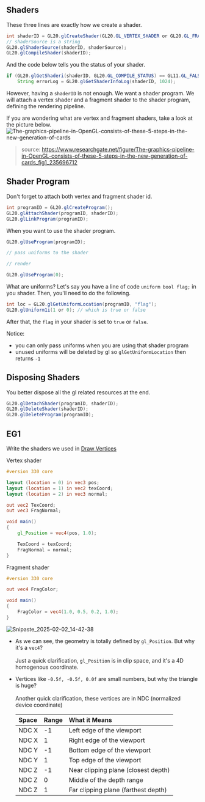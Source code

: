 ## Shaders
These three lines are exactly how we create a shader.
```java
int shaderID = GL20.glCreateShader(GL20.GL_VERTEX_SHADER or GL20.GL_FRAGMENT_SHADER);
// shaderSource is a string
GL20.glShaderSource(shaderID, shaderSource);
GL20.glCompileShader(shaderID);
```

And the code below tells you the status of your shader.
```java
if (GL20.glGetShaderi(shaderID, GL20.GL_COMPILE_STATUS) == GL11.GL_FALSE)
    String errorLog = GL20.glGetShaderInfoLog(shaderID, 1024);
```

However, having a `shaderID` is not enough. We want a shader program.
We will attach a vertex shader and a fragment shader to the shader program, defining the rendering pipeline.

If you are wondering what are vertex and fragment shaders, take a look at the picture below.
![The-graphics-pipeline-in-OpenGL-consists-of-these-5-steps-in-the-new-generation-of-cards](https://github.com/user-attachments/assets/77d23449-40ff-4e68-a186-23f8b70a67a1)
> source: https://www.researchgate.net/figure/The-graphics-pipeline-in-OpenGL-consists-of-these-5-steps-in-the-new-generation-of-cards_fig1_235696712

## Shader Program
Don't forget to attach both vertex and fragment shader id.
```java
int programID = GL20.glCreateProgram();
GL20.glAttachShader(programID, shaderID);
GL20.glLinkProgram(programID);
```
When you want to use the shader program.
```java
GL20.glUseProgram(programID);

// pass uniforms to the shader

// render

GL20.glUseProgram(0);
```
What are uniforms?
Let's say you have a line of code `uniform bool flag;` in you shader.
Then, you'll need to do the following.
```java
int loc = GL20.glGetUniformLocation(programID, "flag");
GL20.glUniform1i(1 or 0); // which is true or false
```
After that, the `flag` in your shader is set to `true` or `false`.

Notice: 
- you can only pass uniforms when you are using that shader program
- unused uniforms will be deleted by gl so `glGetUniformLocation` then returns `-1`

## Disposing Shaders
You better dispose all the gl related resources at the end.
```java
GL20.glDetachShader(programID, shaderID);
GL20.glDeleteShader(shaderID);
GL20.glDeleteProgram(programID);
```

## EG1
Write the shaders we used in [Draw Vertices](https://github.com/tttsaurus/Mc122RenderBook/blob/main/articles/DrawVertices.md)

Vertex shader
```glsl
#version 330 core

layout (location = 0) in vec3 pos;
layout (location = 1) in vec2 texCoord;
layout (location = 2) in vec3 normal;

out vec2 TexCoord;
out vec3 FragNormal;

void main()
{
    gl_Position = vec4(pos, 1.0);

    TexCoord = texCoord;
    FragNormal = normal;
}
```

Fragment shader
```glsl
#version 330 core

out vec4 FragColor;

void main() 
{
    FragColor = vec4(1.0, 0.5, 0.2, 1.0);
}
```

![Snipaste_2025-02-02_14-42-38](https://github.com/user-attachments/assets/28186c70-3288-4ebd-ab18-e5959ffb28f8)

- As we can see, the geometry is totally defined by `gl_Position`. But why it's a `vec4`?
  <br><br>
  Just a quick clarification, `gl_Position` is in clip space, and it's a 4D homogenous coordinate.

- Vertices like `-0.5f, -0.5f, 0.0f` are small numbers, but why the triangle is huge?
  <br><br>
  Another quick clarification, these vertices are in NDC (normalized device coordinate)

  | Space  | Range | What it Means                      |
  |:--------|:-------|:----------------------------------|
  | NDC X  | -1     | Left edge of the viewport          |
  | NDC X  | 1      | Right edge of the viewport         |
  | NDC Y  | -1     | Bottom edge of the viewport        |
  | NDC Y  | 1      | Top edge of the viewport           |
  | NDC Z  | -1     | Near clipping plane (closest depth)|
  | NDC Z  | 0      | Middle of the depth range          |
  | NDC Z  | 1      | Far clipping plane (farthest depth)|

